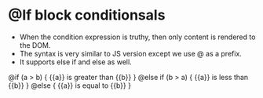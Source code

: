 # @If block conditionsals

- When the condition expression is truthy, then only content is rendered to the DOM.
- The syntax is very similar to JS version except we use @ as a prefix.
- It supports else if and else as well.

@if (a > b) {
  {{a}} is greater than {{b}}
} @else if (b > a) {
  {{a}} is less than {{b}}
} @else {
  {{a}} is equal to {{b}}
}
